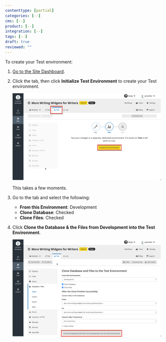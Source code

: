 ```yaml
---
contenttype: [partial]
categories: [--]
cms: [--]
product: [--]
integration: [--]
tags: [--]
draft: true
reviewed: ""
---
```

To create your Test environment:

1. [Go to the Site Dashboard](/guides/account-mgmt/workspace-sites-teams/sites#site-dashboard).
1. Click the <Icon icon="equalizer" text="Test"/> tab, then click **Initialize Test Environment** to create your Test environment.

   ![Initializing the test environment](../../images/test-initialize.png)

   This takes a few moments.

1. Go to the <Icon icon="server" text="Database / Files"/> tab and select the following:
   - **From this Environment**: Development
   - **Clone Database**: Checked
   - **Clone Files**: Checked

1. Click **Clone the Database & the Files from Development into the Test Environment**.

   ![Cloning Dev to Test](../../images/launch-clone-dev-to-test.png)
